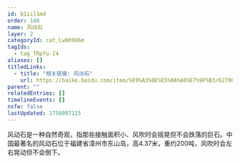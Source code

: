 ```yaml
---
id: b1iil1md
order: 148
name: 风动石
layer: 2
categoryId: cat_LwNX9U6m
tagIds:
  - tag_TRpfu-I4
aliases: []
titledLinks:
  - title: "相关链接: 风动石"
    url: https://baike.baidu.com/item/%E9%A3%8E%E5%8A%A8%E7%9F%B3/62780
parent: ""
relatedEntries: []
timelineEvents: []
nsfw: false
lastUpdated: 1758087125
---
```


风动石是一种自然奇观，指那些接触面积小、风吹时会摇晃但不会跌落的巨石。中国最著名的风动石位于福建省漳州市东山岛，高4.37米，重约200吨，风吹时会左右晃动但不会倒下。
